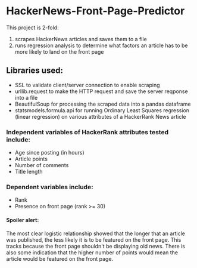 # HackerNews-Front-Page-Predictor
This project is 2-fold: 
1. scrapes HackerNews articles and saves them to a file
2. runs regression analysis to determine what factors an article has to be more likely to land on the front page

## Libraries used:
- SSL to validate client/server connection to enable scraping
- urllib.request to make the HTTP request and save the server reqponse into a file
- BeautifulSoup for processing the scraped data into a pandas dataframe
- statsmodels.formula.api for running Ordinary Least Squares regression (linear regression) on various attributes of a HackerRank News article

### Independent variables of HackerRank attributes tested include:
- Age since posting (in hours)
- Article points
- Number of comments
- Title length
### Dependent variables include:
- Rank
- Presence on front page (rank >= 30)

#### Spoiler alert:
The most clear logistic relationship showed that the longer that an article was published, the less likely it is to be featured on the front page. This tracks because the front page shouldn't be displaying old news. There is also some indication that the higher number of points would mean the article would be featured on the front page.
